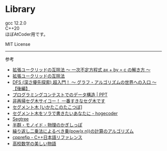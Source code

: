 # Library
gcc 12.2.0  
C++20  
ほぼAtCoder用です。  

MIT License
***
参考
- [拡張ユークリッドの互除法 〜 一次不定方程式 ax + by = c の解き方 〜](https://qiita.com/drken/items/b97ff231e43bce50199a)
- [拡張ユークリッドの互除法](https://algo-logic.info/extend-gcd/)
- [DFS (深さ優先探索) 超入門！ 〜 グラフ・アルゴリズムの世界への入口 〜【後編】](https://qiita.com/drken/items/a803d4fc4a727e02f7ba)
- [プログラミングコンテストでのデータ構造 | PPT](https://www.slideshare.net/iwiwi/ss-3578491)
- [非再帰セグ木サイコー！ 一番すきなセグ木です](https://hcpc-hokudai.github.io/archive/structure_segtree_001.pdf)
- [セグメント木 [いかたこのたこつぼ]](https://ikatakos.com/pot/programming_algorithm/data_structure/segment_tree)
- [セグメント木をソラで書きたいあなたに - hogecoder](https://tsutaj.hatenablog.com/entry/2017/03/29/204841)
- [Segtree](https://atcoder.github.io/ac-library/document_ja/segtree.html)
- [半群・モノイド - 物理のかぎしっぽ](https://hooktail.sub.jp/algebra/Semigroup/)
- [繰り返し二乗法によるべき乗(pow(x,n))の計算のアルゴリズム](https://algo-logic.info/calc-pow/)
- [cpprefjp - C++日本語リファレンス](https://cpprefjp.github.io)
- [高校数学の美しい物語](https://manabitimes.jp/math)
